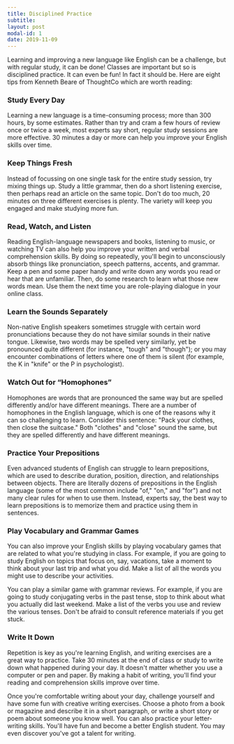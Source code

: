 ```yaml
---
title: Disciplined Practice
subtitle:
layout: post
modal-id: 1
date: 2019-11-09
---
```


Learning and improving a new language like English can be a challenge, but with regular study, it can be done! Classes are important but so is disciplined practice. It can even be fun! In fact it should be. Here are eight tips from Kenneth Beare of ThoughtCo which are worth reading:

### Study Every Day
Learning a new language is a time-consuming process; more than 300 hours, by some estimates. Rather than try and cram a few hours of review once or twice a week, most experts say short, regular study sessions are more effective. 30 minutes a day or more can help you improve your English skills over time.

### Keep Things Fresh
Instead of focussing on one single task for the entire study session, try mixing things up. Study a little grammar, then do a short listening exercise, then perhaps read an article on the same topic. Don't do too much, 20 minutes on three different exercises is plenty. The variety will keep you engaged and make studying more fun.

### Read, Watch, and Listen
Reading English-language newspapers and books, listening to music, or watching TV can also help you improve your written and verbal comprehension skills. By doing so repeatedly, you'll begin to unconsciously absorb things like pronunciation, speech patterns, accents, and grammar. Keep a pen and some paper handy and write down any words you read or hear that are unfamiliar. Then, do some research to learn what those new words mean. Use them the next time you are role-playing dialogue in your online class.

### Learn the Sounds Separately
Non-native English speakers sometimes struggle with certain word pronunciations because they do not have similar sounds in their native tongue. Likewise, two words may be spelled very similarly, yet be pronounced quite different (for instance, "tough" and "though"); or you may encounter combinations of letters where one of them is silent (for example, the K in "knife" or the P in psychologist).

### Watch Out for “Homophones”
Homophones are words that are pronounced the same way but are spelled differently and/or have different meanings. There are a number of homophones in the English language, which is one of the reasons why it can so challenging to learn. Consider this sentence: "Pack your clothes, then close the suitcase." Both "clothes" and "close" sound the same, but they are spelled differently and have different meanings.

### Practice Your Prepositions
Even advanced students of English can struggle to learn prepositions, which are used to describe duration, position, direction, and relationships between objects. There are literally dozens of prepositions in the English language (some of the most common include "of," "on," and "for") and not many clear rules for when to use them. Instead, experts say, the best way to learn prepositions is to memorize them and practice using them in sentences.

### Play Vocabulary and Grammar Games
You can also improve your English skills by playing vocabulary games that are related to what you're studying in class. For example, if you are going to study English on topics that focus on, say,  vacations, take a moment to think about your last trip and what you did. Make a list of all the words you might use to describe your activities.

You can play a similar game with grammar reviews. For example, if you are going to study conjugating verbs in the past tense, stop to think about what you actually did last weekend. Make a list of the verbs you use and review the various tenses. Don't be afraid to consult reference materials if you get stuck. 

### Write It Down
Repetition is key as you're learning English, and writing exercises are a great way to practice. Take 30 minutes at the end of class or study to write down what happened during your day. It doesn't matter whether you use a computer or pen and paper. By making a habit of writing, you'll find your reading and comprehension skills improve over time.

Once you're comfortable writing about your day, challenge yourself and have some fun with creative writing exercises. Choose a photo from a book or magazine and describe it in a short paragraph, or write a short story or poem about someone you know well. You can also practice your letter-writing skills. You'll have fun and become a better English student. You may even discover you've got a talent for writing.